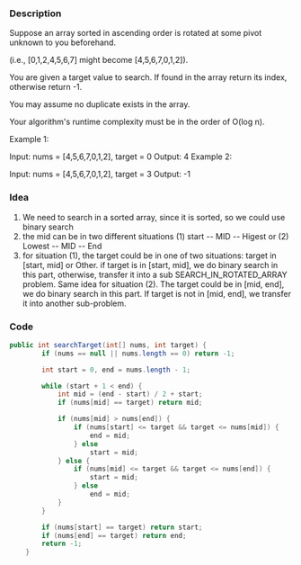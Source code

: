 ### Description
Suppose an array sorted in ascending order is rotated at some pivot unknown to you beforehand.

(i.e., [0,1,2,4,5,6,7] might become [4,5,6,7,0,1,2]).

You are given a target value to search. If found in the array return its index, otherwise return -1.

You may assume no duplicate exists in the array.

Your algorithm's runtime complexity must be in the order of O(log n).

Example 1:

Input: nums = [4,5,6,7,0,1,2], target = 0
Output: 4
Example 2:

Input: nums = [4,5,6,7,0,1,2], target = 3
Output: -1

### Idea
1. We need to search in a sorted array, since it is sorted, so we could use binary search
2. the mid can be in two different situations
(1) start -- MID -- Higest or (2) Lowest -- MID -- End
3. for situation (1), the target could be in one of two situations: target in [start, mid] or Other.
if target is in [start, mid], we do binary search in this part, otherwise, transfer it into a sub SEARCH_IN_ROTATED_ARRAY problem. Same idea for situation (2). The target could be in [mid, end], we do binary search in this part. If target is not in [mid, end], we transfer it into another sub-problem.

### Code
```java
public int searchTarget(int[] nums, int target) {
        if (nums == null || nums.length == 0) return -1;

        int start = 0, end = nums.length - 1;

        while (start + 1 < end) {
            int mid = (end - start) / 2 + start;
            if (nums[mid] == target) return mid;

            if (nums[mid] > nums[end]) {
                if (nums[start] <= target && target <= nums[mid]) {
                    end = mid;
                } else
                    start = mid;
            } else {
                if (nums[mid] <= target && target <= nums[end]) {
                    start = mid;
                } else
                    end = mid;
            }
        }

        if (nums[start] == target) return start;
        if (nums[end] == target) return end;
        return -1;
    }
```